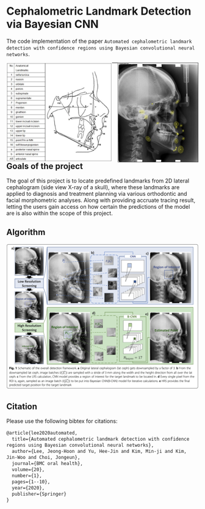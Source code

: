 # Cephalometric Landmark Detection via Bayesian CNN

The code implementation of the paper `Automated cephalometric landmark detection with confidence regions using Bayesian convolutional neural networks`.

<p float='middle'>
  <img src='/assets/landmarks.jpg' align='left' width="55%"/>
  <img src='/assets/cephalometry.png' align='right' width="42%"/>
</p>

---

## Goals of the project

The goal of this project is to locate predefined landmarks from 2D lateral cephalogram (side view X-ray of a skull), where these landmarks are applied to diagnosis and treatment planning via various orthodontic and facial morphometric analyses. Along with providing accruate tracing result, letting the users gain access on how certain the predictions of the model are is also within the scope of this project.

## Algorithm

![algorithm](/assets/algorithm.png)
<!-- <img src='/assets/algorithm.png' width="100%"/> -->



<!-- <p class="text-center">
{% include elements/button.html link="https://link.springer.com/article/10.1186/s12903-020-01256-7" text="Paper" %}
</p> -->


## Citation

Please use the following bibtex for citations:

```
@article{lee2020automated,
  title={Automated cephalometric landmark detection with confidence regions using Bayesian convolutional neural networks},
  author={Lee, Jeong-Hoon and Yu, Hee-Jin and Kim, Min-ji and Kim, Jin-Woo and Choi, Jongeun},
  journal={BMC oral health},
  volume={20},
  number={1},
  pages={1--10},
  year={2020},
  publisher={Springer}
}
```
